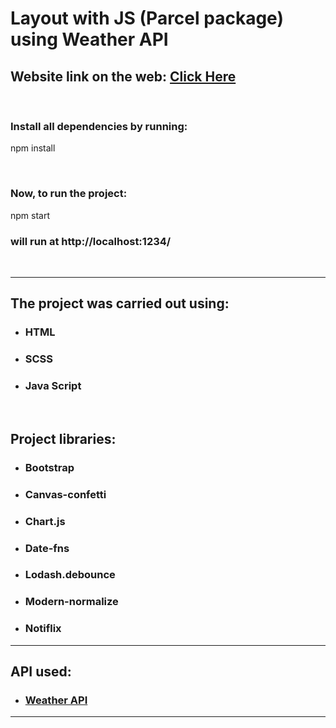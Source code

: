 # Layout with JS (Parcel package) using Weather API

## Website link on the web: [Click Here](https://oksanakuzich.github.io/sigma-hw-04/)

<br>

### Install all dependencies by running:

npm install

<br>

### Now, to run the project:

npm start

### **will run at http://localhost:1234/**

<br>

---

## The project was carried out using:

- ### HTML
- ### SCSS
- ### Java Script

<br>

## Project libraries:

- ### Bootstrap
- ### Canvas-confetti
- ### Chart.js
- ### Date-fns
- ### Lodash.debounce
- ### Modern-normalize
- ### Notiflix

---

## API used:

- ### [Weather API](https://openweathermap.org/api)

---
